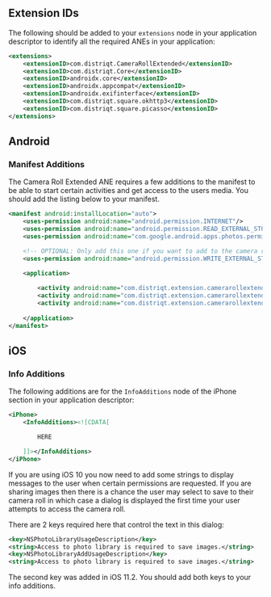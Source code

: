 
## Extension IDs

The following should be added to your `extensions` node in your application descriptor to identify all the required ANEs in your application:

```xml
<extensions>
    <extensionID>com.distriqt.CameraRollExtended</extensionID>
    <extensionID>com.distriqt.Core</extensionID>
    <extensionID>androidx.core</extensionID>
    <extensionID>androidx.appcompat</extensionID>
    <extensionID>androidx.exifinterface</extensionID>
	<extensionID>com.distriqt.square.okhttp3</extensionID>
    <extensionID>com.distriqt.square.picasso</extensionID>
</extensions>
```


## Android 

### Manifest Additions

The Camera Roll Extended ANE requires a few additions to the manifest to be able to start certain activities 
and get access to the users media. You should add the listing below to your manifest.


```xml
<manifest android:installLocation="auto">
	<uses-permission android:name="android.permission.INTERNET"/>
	<uses-permission android:name="android.permission.READ_EXTERNAL_STORAGE"/>
	<uses-permission android:name="com.google.android.apps.photos.permission.GOOGLE_PHOTOS"/>

	<!-- OPTIONAL: Only add this one if you want to add to the camera roll -->
	<uses-permission android:name="android.permission.WRITE_EXTERNAL_STORAGE" />

	<application>
		
		<activity android:name="com.distriqt.extension.camerarollextended.permissions.AuthorisationActivity" android:theme="@android:style/Theme.Translucent.NoTitleBar" android:exported="false" />
		<activity android:name="com.distriqt.extension.camerarollextended.activities.MultiImagePickerActivity" android:theme="@android:style/Theme.Translucent.NoTitleBar" android:configChanges="orientation|screenSize" android:exported="false" />
		<activity android:name="com.distriqt.extension.camerarollextended.activities.SelectorActivity" android:theme="@android:style/Theme.Translucent.NoTitleBar" android:configChanges="orientation|screenSize" android:exported="false" />
		
	</application>
</manifest>
```


## iOS 

### Info Additions

The following additions are for the `InfoAdditions` node of the iPhone section in your application descriptor:

```xml
<iPhone>
	<InfoAdditions><![CDATA[

		HERE

	]]></InfoAdditions>
</iPhone>
```

If you are using iOS 10 you now need to add some strings to display messages to the user 
when certain permissions are requested. If you are sharing images then there is a chance 
the user may select to save to their camera roll in which case a dialog is displayed 
the first time your user attempts to access the camera roll.

There are 2 keys required here that control the text in this dialog:

```xml
<key>NSPhotoLibraryUsageDescription</key>
<string>Access to photo library is required to save images.</string>
<key>NSPhotoLibraryAddUsageDescription</key>
<string>Access to photo library is required to save images.</string>
```

The second key was added in iOS 11.2. You should add both keys to your info additions.

